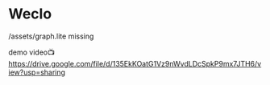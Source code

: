 # Weclo
/assets/graph.lite missing

demo video📺 
https://drive.google.com/file/d/135EkKOatG1Vz9nWvdLDcSpkP9mx7JTH6/view?usp=sharing
